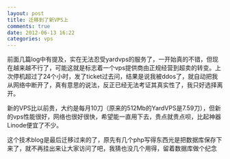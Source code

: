 ```yaml
---
layout: post
title: 迁移到了新VPS上
comments: true
date: 2012-06-13 16:22
categories: vps
---
```


前面几篇log中有提及，实在无法忍受yardvps的服务了，一开始真的不错，但现在越来越不行了，可能这就是标志着一个vps提供商由正规经营到超卖的转变。上次停机超过了24个小时，发了ticket过去问，结果是说我被ddos了，就自动把我从网络中断开了，真有意思的说法，反正已经无法考证其真实性了，我只好选择离开。

新的VPS比以前贵，大约是每月10刀（原来的512Mb的YardVPS是7.59刀），但新的vps性能很好，网络也很好很快，希望能一直用下去，贵点就贵点呗，比起神器Linode便宜了不少。

这个技术blog是最后迁移过来的了，原先有几个php写得东西光是把数据库保存下来了，就不再挂出来让大家访问了吧，我猜也没几个用得，留着数据库做个纪念